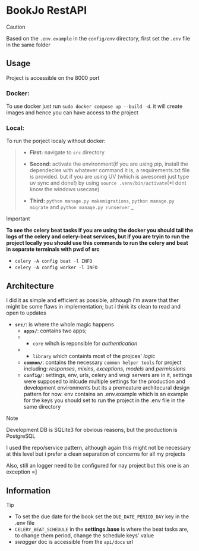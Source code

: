 # BookJo RestAPI

> [!CAUTION]
> Based on the `.env.example` in the `config/env` directory, first set the `.env` file in the same folder

## Usage

Project is accessible on the 8000 port

### **Docker:**

To use docker just run `sudo docker compose up --build -d`. it will create images and hence you can have access to the project

### **Local:**

To run the porject localy without docker:

> - **First:** navigate to `src` directory
>
> - **Second:** activate the environment(if you are using pip, install the dependecies with whatever command it is, a requirements.txt file is provided. but if you are using UV (which is awesome) just type uv sync and done!) by using `source .venv/bin/activate`(*I dont know the windows usecase)
>
> - **Third:** `python manage.py makemigrations`, `python manage.py migrate` and `python manage.py runserver`
_

> [!IMPORTANT]
> **To see the celery beat tasks if you are using the docker you should tail the logs of the celery and celery-beat services, but if you are tryin to run the project locally you should use this commands to run the celery and beat in separate terminals with pwd of src**
>
> - `celery -A config beat -l INFO`
> - `celery -A config worker -l INFO`

## Architecture

I did it as simple and efficient as possible, although i'm aware that ther might be some flaws in implementation; but i think its clean to read and open to updates

- **`src/`**: is where the whole magic happens
  - **`apps/`**: contains two apps;
  - - `core` wihch is reponsible for _authentication_
  - - `library` which containts most of the projces' _logic_
  - **`common/`**: contains the necessary `common helper tools` for project including: _responses_, _mixins_, _exceptions_, _models_ and _permissions_
  - **`config/`**: settings, env, urls, celery and wsgi servers are in it, settings were supposed to inlcude multiple settings for the production and development environments but its a premeature architecural design pattern for now. env contains an .env.example which is an example for the keys you should set to run the project in the .env file in the same directory

> [!NOTE]
>Development DB is SQLite3 for obvious reasons, but the production is PostgreSQL
>
>I used the repo/service pattern, although again this might not be necessary at this level but i prefer a clean separation of concerns for all my projects
>
>Also, still an logger need to be configured for nay project but this one is an exception =]

## Information

> [!TIP]
>
>- To set the due date for the book set the `DUE_DATE_PERIOD_DAY` key in the .env file
>- `CELERY_BEAT_SCHEDULE` in the **settings.base** is where the beat tasks are, to change them period, change the schedule keys' value
>- _swagger_ doc is accessible from the `api/docs` url
